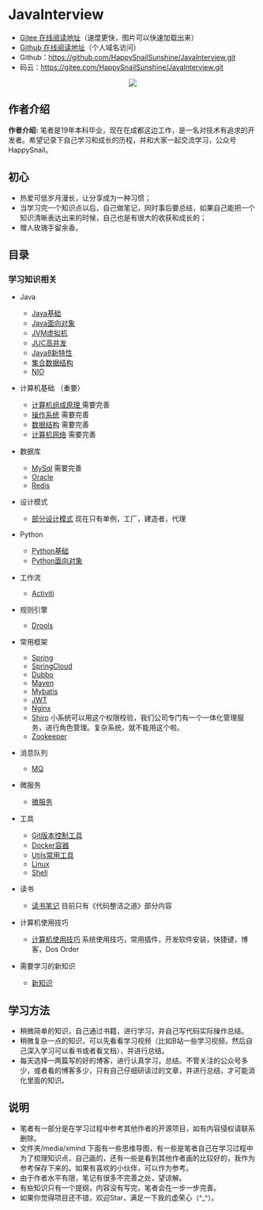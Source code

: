 # JavaInterview



- [Gitee   在线阅读地址](https://happysnailsunshine.gitee.io/javainterview)（速度更快，图片可以快速加载出来）
- [Github 在线阅读地址](https://happysnail.cn)（个人域名访问）
- Github：https://github.com/HappySnailSunshine/JavaInterview.git
- 码云：https://gitee.com/HappySnailSunshine/JavaInterview.git



<p align="center">
<a href="https://github.com/HappySnailSunshine/JavaInterview.git" target="_blank">
	<img src="https://java-interview.oss-cn-chengdu.aliyuncs.com/page/%E9%A6%96%E9%A1%B5%E8%AF%B4%E6%98%8E.png" width=""/>
</a>
</p>



## 作者介绍

**作者介绍:**  笔者是19年本科毕业，现在在成都这边工作，是一名对技术有追求的开发者。希望记录下自己学习和成长的历程，并和大家一起交流学习，公众号HappySnail。



## 初心

- 热爱可低岁月漫长，让分享成为一种习惯；
- 当学习完一个知识点以后，自己做笔记，同时事后要总结，如果自己能把一个知识清晰表达出来的时候，自己也是有很大的收获和成长的；
- 赠人玫瑰手留余香。



## 目录

### 学习知识相关

* Java

  * [Java基础](./docs/JavaSE.md)
  * [Java面向对象](./docs/JavaEE.md)
  * [JVM虚拟机](./docs/JVM.md)
  * [JUC高并发](./docs/JUC.md)
  * [Java8新特性](./docs/JavaSE.md)
  * [集合数据结构](./docs/Collection.md)
  * [NIO](./docs/NIO.md)
* 计算机基础 （重要）

  * [计算机组成原理 ](./docs/PrincipleOfComputerComposition.md)  需要完善
  * [操作系统](./docs/OS.md)  需要完善
  * [数据结构](./docs/DataStructure.md)   需要完善
  * [计算机网络](./docs/NetWork.md)   需要完善
* 数据库
  - [MySql](./docs/MySql.md)  需要完善
  - [Oracle](./docs/Oracle.md) 
  - [Redis](./docs/Redis.md) 
* 设计模式
  - [部分设计模式](./docs/DesignPatterns.md)  现在只有单例，工厂，建造者，代理
* Python
  - [Python基础](./docs/Python.md)
  - [Python面向对象](./docs/PythonOOP.md)
* 工作流
  - [Activiti](./docs/Activiti.md)

- 规则引擎
  - [Drools](./docs/Drools.md)
- 常用框架
  - [Spring](./docs/Spring.md)
  - [SpringCloud](./docs/SpringCloud.md)
  - [Dubbo](./docs/Dubbo.md)
  - [Maven](./docs/Maven.md)
  - [Mybatis](./docs/Mybatis.md)
  - [JWT](./docs/JWT.md)
  - [Nginx](./docs/Nginx.md)
  - [Shiro](./docs/Shiro.md)  小系统可以用这个权限校验，我们公司专门有一个一体化管理服务，进行角色管理。复杂系统，就不能用这个啦。
  - [Zookeeper](./docs/Zookeeper.md)
- 消息队列
  - [MQ](./docs/MQ.md)
- 微服务
  - [微服务](./docs/Microservice.md)
- 工具
  - [Git版本控制工具](./docs/Git.md)
  - [Docker容器](./docs/Docker.md)
  - [Utils常用工具](./docs/Utils.md)
  - [Linux](./docs/Linux.md)
  - [Shell](./docs/Shell.md)

- 读书
  - [读书笔记](./docs/Books.md)   目前只有《代码整洁之道》部分内容

- 计算机使用技巧
  - [计算机使用技巧](./docs/ComputerSkills.md)  系统使用技巧，常用插件，开发软件安装，快捷键，博客，Dos Order
- 需要学习的新知识
  - [新知识](./docs/NewKnowledge.md) 



## 学习方法

- 稍微简单的知识，自己通过书籍，进行学习，并自己写代码实际操作总结。
- 稍微复杂一点的知识，可以先看看学习视频（比如B站一些学习视频，然后自己深入学习可以看书或者看文档），并进行总结。
- 每天选择一两篇写的好的博客，进行认真学习，总结。不管关注的公众号多少，或者看的博客多少，只有自己仔细研读过的文章，并进行总结，才可能消化里面的知识。



## 说明

- 笔者有一部分是在学习过程中参考其他作者的开源项目，如有内容侵权请联系删除。
- 文件夹/media/xmind 下面有一些思维导图，有一些是笔者自己在学习过程中为了梳理知识点，自己画的，还有一些是看到其他作者画的比较好的，我作为参考保存下来的。如果有喜欢的小伙伴，可以作为参考。
- 由于作者水平有限，笔记有很多不完善之处，望谅解。
- 有些知识只有一个提纲，内容没有写完，笔者会在一步一步完善。
- 如果你觉得项目还不错，欢迎Star，满足一下我的虚荣心（^_^）。